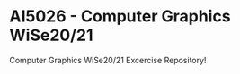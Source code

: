 
<h1>AI5026 - Computer Graphics WiSe20/21</h1>
<p>Computer Graphics WiSe20/21 Excercise Repository!</p>
